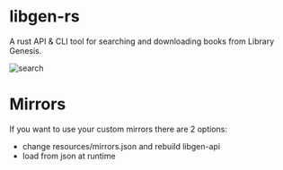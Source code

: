 # libgen-rs

A rust API & CLI tool for searching and downloading books from Library Genesis.

![search](resources/git/search_option.png)

# Mirrors
If you want to use your custom mirrors there are 2 options:
- change resources/mirrors.json and rebuild libgen-api
- load from json at runtime
